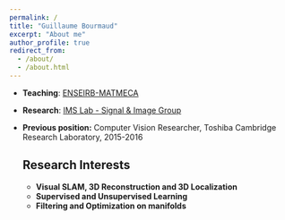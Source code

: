 ```yaml
---
permalink: /
title: "Guillaume Bourmaud"
excerpt: "About me"
author_profile: true
redirect_from: 
  - /about/
  - /about.html
---
```


- **Teaching**: [ENSEIRB-MATMECA](https://enseirb-matmeca.bordeaux-inp.fr)

- **Research**: [IMS Lab - Signal & Image Group](https://www.ims-bordeaux.fr/)

- **Previous position:** Computer Vision Researcher, Toshiba Cambridge Research Laboratory, 2015-2016

  

  ## Research Interests

  - **Visual SLAM, 3D Reconstruction and 3D Localization**
  - **Supervised and Unsupervised Learning**
  - **Filtering and Optimization on manifolds**
